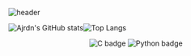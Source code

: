 ![header](https://capsule-render.vercel.app/api?type=waving&color=2fe2fa&height=300&section=header&text=Welcome%20To%20My%20GitHub!&fontSize=70&animation=twinkling&fontColor=ffffff&fontAlignY=43)

![Ajrdn's GitHub stats](https://github-readme-stats.vercel.app/api?username=Ajrdn&show_icons=true&theme=radical)![Top Langs](https://github-readme-stats.vercel.app/api/top-langs/?username=Ajrdn&layout=compact&theme=monokai)

<div align="center">
  
  ![C badge](https://img.shields.io/badge/C-fff7ed?style=flat&logo=C&logoColor=f5f103)
  ![Python badge](https://img.shields.io/badge/Python-eafffa?style=flat&logo=Python&logoColor=51a2ff)
<div>
